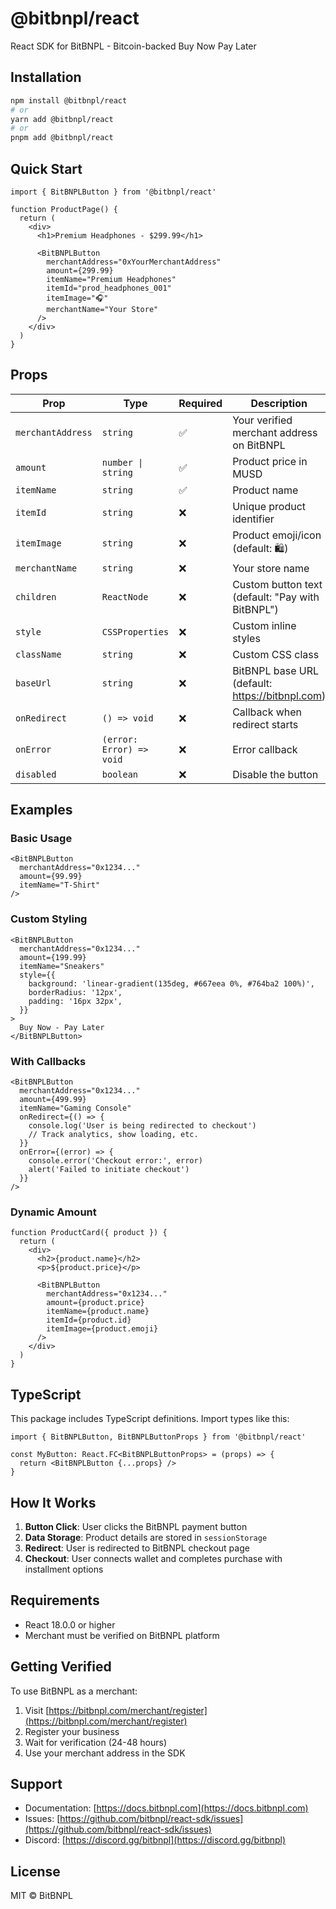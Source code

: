 # @bitbnpl/react

React SDK for BitBNPL - Bitcoin-backed Buy Now Pay Later

## Installation

```bash
npm install @bitbnpl/react
# or
yarn add @bitbnpl/react
# or
pnpm add @bitbnpl/react
```

## Quick Start

```tsx
import { BitBNPLButton } from '@bitbnpl/react'

function ProductPage() {
  return (
    <div>
      <h1>Premium Headphones - $299.99</h1>

      <BitBNPLButton
        merchantAddress="0xYourMerchantAddress"
        amount={299.99}
        itemName="Premium Headphones"
        itemId="prod_headphones_001"
        itemImage="🎧"
        merchantName="Your Store"
      />
    </div>
  )
}
```

## Props

| Prop | Type | Required | Description |
|------|------|----------|-------------|
| `merchantAddress` | `string` | ✅ | Your verified merchant address on BitBNPL |
| `amount` | `number \| string` | ✅ | Product price in MUSD |
| `itemName` | `string` | ✅ | Product name |
| `itemId` | `string` | ❌ | Unique product identifier |
| `itemImage` | `string` | ❌ | Product emoji/icon (default: 🛍️) |
| `merchantName` | `string` | ❌ | Your store name |
| `children` | `ReactNode` | ❌ | Custom button text (default: "Pay with BitBNPL") |
| `style` | `CSSProperties` | ❌ | Custom inline styles |
| `className` | `string` | ❌ | Custom CSS class |
| `baseUrl` | `string` | ❌ | BitBNPL base URL (default: https://bitbnpl.com) |
| `onRedirect` | `() => void` | ❌ | Callback when redirect starts |
| `onError` | `(error: Error) => void` | ❌ | Error callback |
| `disabled` | `boolean` | ❌ | Disable the button |

## Examples

### Basic Usage

```tsx
<BitBNPLButton
  merchantAddress="0x1234..."
  amount={99.99}
  itemName="T-Shirt"
/>
```

### Custom Styling

```tsx
<BitBNPLButton
  merchantAddress="0x1234..."
  amount={199.99}
  itemName="Sneakers"
  style={{
    background: 'linear-gradient(135deg, #667eea 0%, #764ba2 100%)',
    borderRadius: '12px',
    padding: '16px 32px',
  }}
>
  Buy Now - Pay Later
</BitBNPLButton>
```

### With Callbacks

```tsx
<BitBNPLButton
  merchantAddress="0x1234..."
  amount={499.99}
  itemName="Gaming Console"
  onRedirect={() => {
    console.log('User is being redirected to checkout')
    // Track analytics, show loading, etc.
  }}
  onError={(error) => {
    console.error('Checkout error:', error)
    alert('Failed to initiate checkout')
  }}
/>
```

### Dynamic Amount

```tsx
function ProductCard({ product }) {
  return (
    <div>
      <h2>{product.name}</h2>
      <p>${product.price}</p>

      <BitBNPLButton
        merchantAddress="0x1234..."
        amount={product.price}
        itemName={product.name}
        itemId={product.id}
        itemImage={product.emoji}
      />
    </div>
  )
}
```

## TypeScript

This package includes TypeScript definitions. Import types like this:

```tsx
import { BitBNPLButton, BitBNPLButtonProps } from '@bitbnpl/react'

const MyButton: React.FC<BitBNPLButtonProps> = (props) => {
  return <BitBNPLButton {...props} />
}
```

## How It Works

1. **Button Click**: User clicks the BitBNPL payment button
2. **Data Storage**: Product details are stored in `sessionStorage`
3. **Redirect**: User is redirected to BitBNPL checkout page
4. **Checkout**: User connects wallet and completes purchase with installment options

## Requirements

- React 18.0.0 or higher
- Merchant must be verified on BitBNPL platform

## Getting Verified

To use BitBNPL as a merchant:

1. Visit [https://bitbnpl.com/merchant/register](https://bitbnpl.com/merchant/register)
2. Register your business
3. Wait for verification (24-48 hours)
4. Use your merchant address in the SDK

## Support

- Documentation: [https://docs.bitbnpl.com](https://docs.bitbnpl.com)
- Issues: [https://github.com/bitbnpl/react-sdk/issues](https://github.com/bitbnpl/react-sdk/issues)
- Discord: [https://discord.gg/bitbnpl](https://discord.gg/bitbnpl)

## License

MIT © BitBNPL
